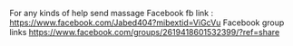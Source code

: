 For any kinds of help send massage Facebook
fb link : https://www.facebook.com/Jabed404?mibextid=ViGcVu
Facebook group links
https://www.facebook.com/groups/2619418601532399/?ref=share